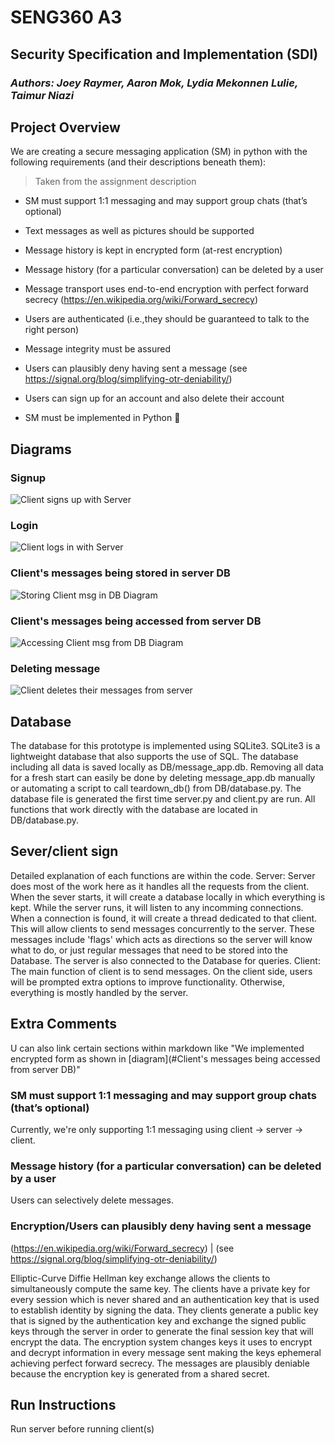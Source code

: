 # SENG360 A3

## Security Specification and Implementation (SDI)
### *Authors: Joey Raymer, Aaron Mok, Lydia Mekonnen Lulie, Taimur Niazi*

## Project Overview
We are creating a secure messaging application (SM) in python with the following requirements (and their descriptions beneath them):
> Taken from the assignment description

- SM must support 1:1 messaging and may support group chats (that’s optional)

- Text messages as well as pictures should be supported

- Message history is kept in encrypted form (at-rest encryption)

- Message history (for a particular conversation) can be deleted by a user

- Message transport uses end-to-end encryption with perfect forward secrecy (https://en.wikipedia.org/wiki/Forward_secrecy)

- Users are authenticated (i.e.,they should be guaranteed to talk to the right person)

- Message integrity must be assured

- Users can plausibly deny having sent a message (see https://signal.org/blog/simplifying-otr-deniability/)

- Users can sign up for an account and also delete their account

- SM must be implemented in Python :snake:

## Diagrams

### Signup
![Client signs up with Server]()

### Login
![Client logs in with Server]()

### Client's messages being stored in server DB
![Storing Client msg in DB Diagram]()

### Client's messages being accessed from server DB
![Accessing Client msg from DB Diagram]()

### Deleting message
![Client deletes their messages from server]()

## Database
The database for this prototype is implemented using SQLite3. SQLite3 is a lightweight database that also supports the use of SQL. The database including all data is saved locally as DB/message_app.db. Removing all data for a fresh start can easily be done by deleting message_app.db manually or automating a script to call teardown_db() from DB/database.py. The database file is generated the first time server.py and client.py are run. All functions that work directly with the database are located in DB/database.py. 

## Sever/client sign
Detailed explanation of each functions are within the code.
Server: Server does most of the work here as it handles all the requests from the client. When the sever starts, it will create a database locally in which everything is kept. While the server runs, it will listen to any incomming connections. When a connection is found, it will create a thread dedicated to that client. This will allow clients to send messages concurrently to the server. These messages include 'flags' which acts as directions so the server will know what to do, or just regular messages that need to be stored into the Database. The server is also connected to the Database for queries.
Client: The main function of client is to send messages. On the client side, users will be prompted extra options to improve functionality. Otherwise, everything is mostly handled by the server. 

## Extra Comments
U can also link certain sections within markdown like "We implemented encrypted form as shown in [diagram](#Client's messages being accessed from server DB)"

### SM must support 1:1 messaging and may support group chats (that’s optional)
Currently, we're only supporting 1:1 messaging using client -> server -> client.

### Message history (for a particular conversation) can be deleted by a user
Users can selectively delete messages.

### Encryption/Users can plausibly deny having sent a message 
(https://en.wikipedia.org/wiki/Forward_secrecy) | (see https://signal.org/blog/simplifying-otr-deniability/)  

Elliptic-Curve Diffie Hellman key exchange allows the clients to simultaneously compute the same key. The clients have a private key for every session which is never shared and an authentication key that is used to establish identity by signing the data. They clients generate a public key that is signed by the authentication key and exchange the signed public keys through the server in order to generate the final session key that will encrypt the data. The encryption system changes keys it uses to encrypt and decrypt information in every message sent making the keys ephemeral achieving perfect forward secrecy. The messages are plausibly deniable because the encryption key is generated from a shared secret. 

## Run Instructions
Run server before running client(s)
